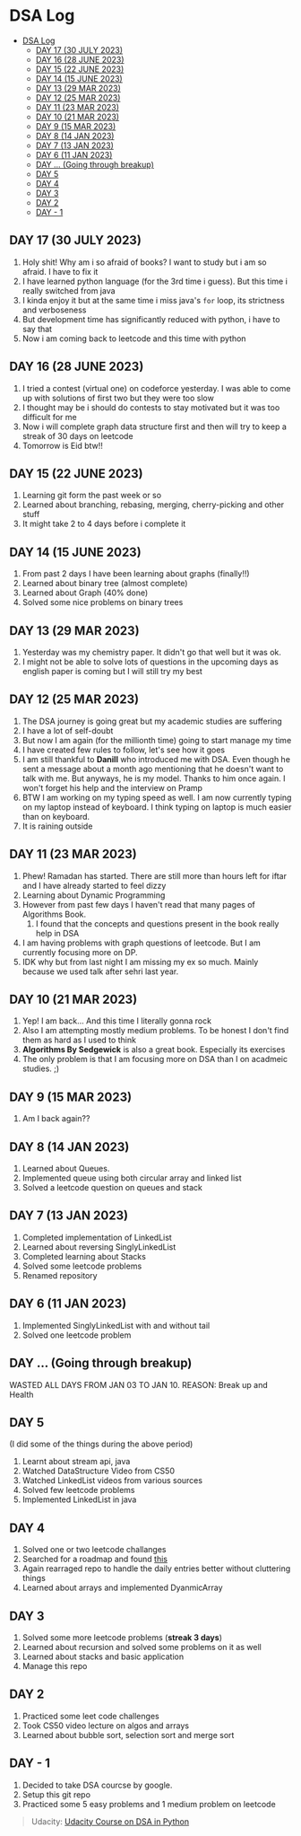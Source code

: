 # DSA Log

- [DSA Log](#dsa-log)
  - [DAY 17 (30 JULY 2023)](#day-17-30-july-2023)
  - [DAY 16 (28 JUNE 2023)](#day-16-28-june-2023)
  - [DAY 15 (22 JUNE 2023)](#day-15-22-june-2023)
  - [DAY 14 (15 JUNE 2023)](#day-14-15-june-2023)
  - [DAY 13 (29 MAR 2023)](#day-13-29-mar-2023)
  - [DAY 12 (25 MAR 2023)](#day-12-25-mar-2023)
  - [DAY 11 (23 MAR 2023)](#day-11-23-mar-2023)
  - [DAY 10 (21 MAR 2023)](#day-10-21-mar-2023)
  - [DAY 9 (15 MAR 2023)](#day-9-15-mar-2023)
  - [DAY 8 (14 JAN 2023)](#day-8-14-jan-2023)
  - [DAY 7 (13 JAN 2023)](#day-7-13-jan-2023)
  - [DAY 6 (11 JAN 2023)](#day-6-11-jan-2023)
  - [DAY ... (Going through breakup)](#day--going-through-breakup)
  - [DAY 5](#day-5)
  - [DAY 4](#day-4)
  - [DAY 3](#day-3)
  - [DAY 2](#day-2)
  - [DAY - 1](#day---1)

## DAY 17 (30 JULY 2023)

1. Holy shit! Why am i so afraid of books? I want to study but i am so afraid. I have to fix it
2. I have learned python language (for the 3rd time i guess). But this time i really switched from java
3. I kinda enjoy it but at the same time i miss java's `for` loop, its strictness and verboseness
4. But development time has significantly reduced with python, i have to say that
5. Now i am coming back to leetcode and this time with python

## DAY 16 (28 JUNE 2023)

1. I tried a contest (virtual one) on codeforce yesterday. I was able to come up with solutions of first two but they were too slow
2. I thought may be i should do contests to stay motivated but it was too difficult for me
3. Now i will complete graph data structure first and then will try to keep a streak of 30 days on leetcode
4. Tomorrow is Eid btw!!

## DAY 15 (22 JUNE 2023)

1. Learning git form the past week or so
2. Learned about branching, rebasing, merging, cherry-picking and other stuff
3. It might take 2 to 4 days before i complete it

## DAY 14 (15 JUNE 2023)

1. From past 2 days I have been learning about graphs (finally!!)
2. Learned about binary tree (almost complete)
3. Learned about Graph (40% done)
4. Solved some nice problems on binary trees

## DAY 13 (29 MAR 2023)

1. Yesterday was my chemistry paper. It didn't go that well but it was ok.
2. I might not be able to solve lots of questions in the upcoming days as english paper is coming but I will still try my best

## DAY 12 (25 MAR 2023)

1. The DSA journey is going great but my academic studies are suffering
2. I have a lot of self-doubt
3. But now I am again (for the millionth time) going to start manage my time
4. I have created few rules to follow, let's see how it goes
5. I am still thankful to **Danill** who introduced me with DSA. Even though he sent a message about a month ago mentioning that he doesn't want to talk with me. But anyways, he is my model. Thanks to him once again. I won't forget his help and the interview on Pramp
6. BTW I am working on my typing speed as well. I am now currently typing on my laptop instead of keyboard. I think typing on laptop is much easier than on keyboard.
7. It is raining outside

## DAY 11 (23 MAR 2023)

1. Phew! Ramadan has started. There are still more than hours left for iftar and I have already started to feel dizzy
2. Learning about Dynamic Programming
3. However from past few days I haven't read that many pages of Algorithms Book.
   1. I found that the concepts and questions present in the book really help in DSA
4. I am having problems with graph questions of leetcode. But I am currently focusing more on DP.
5. IDK why but from last night I am missing my ex so much. Mainly because we used talk after sehri last year.

## DAY 10 (21 MAR 2023)

1. Yep! I am back... And this time I literally gonna rock
2. Also I am attempting mostly medium problems. To be honest I don't find them as hard as I used to think
3. **Algorithms By Sedgewick** is also a great book. Especially its exercises
4. The only problem is that I am focusing more on DSA than I on acadmeic studies. ;)

## DAY 9 (15 MAR 2023)

1. Am I back again??

## DAY 8 (14 JAN 2023)

1. Learned about Queues.
1. Implemented queue using both circular array and linked list
1. Solved a leetcode question on queues and stack

## DAY 7 (13 JAN 2023)

1. Completed implementation of LinkedList
1. Learned about reversing SinglyLinkedList
1. Completed learning about Stacks
1. Solved some leetcode problems
1. Renamed repository

## DAY 6 (11 JAN 2023)

1. Implemented SinglyLinkedList with and without tail
1. Solved one leetcode problem

## DAY ... (Going through breakup)

WASTED ALL DAYS FROM JAN 03 TO JAN 10.
REASON: Break up and Health

## DAY 5

(I did some of the things during the above period)

1. Learnt about stream api, java
1. Watched DataStructure Video from CS50
1. Watched LinkedList videos from various sources
1. Solved few leetcode problems
1. Implemented LinkedList in java

## DAY 4

1. Solved one or two leetcode challanges
1. Searched for a roadmap and found [this](https://github.com/sickboydroid/coding-interview-university#3-do-coding-interview-questions-while-youre-learning)
1. Again rearraged repo to handle the daily entries better without cluttering things
1. Learned about arrays and implemented DyanmicArray

## DAY 3

1. Solved some more leetcode problems (**streak 3 days**)
1. Learned about recursion and solved some problems on it as well
1. Learned about stacks and basic application
1. Manage this repo

## DAY 2

1. Practiced some leet code challenges
1. Took CS50 video lecture on algos and arrays
1. Learned about bubble sort, selection sort and merge sort

## DAY - 1

1. Decided to take DSA courcse by google.
1. Setup this git repo
1. Practiced some 5 easy problems and 1 medium problem on leetcode

> Udacity: [Udacity Course on DSA in Python](https://learn.udacity.com/courses/ud513)
